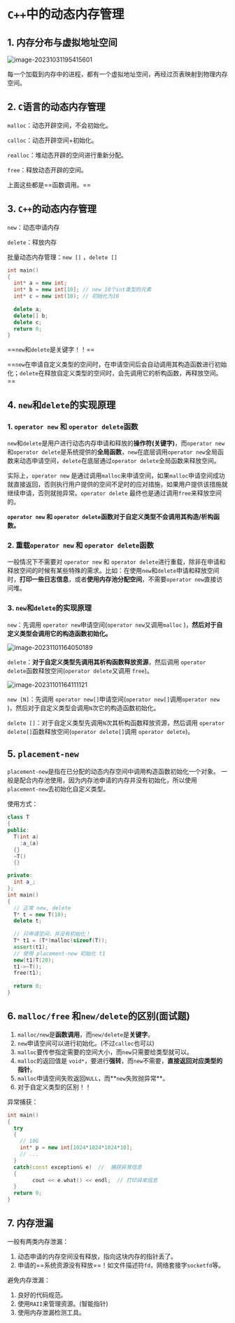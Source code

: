 # `C++`中的动态内存管理

## 1. 内存分布与虚拟地址空间

![image-20231031195415601](E:\Note\C++\C++中的动态内存管理.assets\image-20231031195415601.png)

每一个加载到内存中的进程，都有一个虚拟地址空间，再经过页表映射到物理内存空间。

## 2. `C`语言的动态内存管理

`malloc`：动态开辟空间，不会初始化。

`calloc`：动态开辟空间+初始化。

`realloc`：堆动态开辟的空间进行重新分配。

`free`：释放动态开辟的空间。

上面这些都是==函数调用。==

## 3. `C++`的动态内存管理

`new`：动态申请内存

`delete`：释放内存

批量动态内存管理：`new []` ，`delete []`

```C++
int main()
{
  int* a = new int;
  int* b = new int[10]; // new 10个int类型的元素
  int* c = new int(10); // 初始化为10
  
  delete a;
  delete[] b;
  delete c;
  return 0;
}
```

==`new`和`delete`是关键字！！==

==`new`在申请自定义类型的空间时，在申请空间后会自动调用其构造函数进行初始化；`delete`在释放自定义类型的空间时，会先调用它的析构函数，再释放空间。==

## 4. `new`和`delete`的实现原理

### 1. `operator new` 和 `operator delete`函数

`new`和`delete`是用户进行动态内存申请和释放的**操作符(关键字)**，而`operator new` 和`operator delete`是系统提供的**全局函数**，`new`在底层调用`operator new`全局函数来动态申请空间，`delete`在底层通过`operator delete`全局函数来释放空间。

实际上，`operator new` 是通过调用`malloc`来申请空间，如果`malloc`申请空间成功就直接返回，否则执行用户提供的空间不足时的应对措施，如果用户提供该措施就继续申请，否则就抛异常。`operator delete` 最终也是通过调用`free`来释放空间的。

**`operator new` 和 `operator delete`函数对于自定义类型不会调用其构造/析构函数。**

### 2. 重载`operator new` 和 `operator delete`函数

一般情况下不需要对 `operator new` 和 `operator delete`进行重载，除非在申请和释放空间的时候有某些特殊的需求。比如：在使用`new`和`delete`申请和释放空间时，**打印一些日志信息**，或者**使用内存池分配空间**，不需要`operator new`直接访问堆。

### 3. `new`和`delete`的实现原理

`new`：先调用 `operator new`申请空间(`operator new`又调用`malloc` )，**然后对于自定义类型会调用它的构造函数初始化。**

![image-20231101164050189](E:\Note\C++\C++中的动态内存管理.assets\image-20231101164050189.png)

`delete`：**对于自定义类型先调用其析构函数释放资源**，然后调用 `operator delete`函数释放空间(`operator delete`又调用 `free`)。

![image-20231101164111121](E:\Note\C++\C++中的动态内存管理.assets\image-20231101164111121.png)

`new [N]`：先调用 `operator new[]`申请空间(`operator new[]`调用`operator new` )，然后对于自定义类型会调用`N`次它的构造函数初始化。

`delete []`：对于自定义类型先调用`N`次其析构函数释放资源，然后调用 `operator delete[]`函数释放空间(`operator delete[]`调用 `operator delete`)。

## 5. `placement-new`

`placement-new`是指在已分配的动态内存空间中调用构造函数初始化一个对象。  一般是配合内存池使用，因为内存池申请的内存并没有初始化，所以使用`placement-new`去初始化自定义类型。

使用方式：

```C++
class T
{
public:
  T(int a)
    :a_(a)
  {}
  ~T()
  {}

private:
  int a_;
};
int main()
{
  // 正常 new, delete
  T* t = new T(10);
  delete t;
  
  // 只申请空间，并没有初始化！
  T* t1 = (T*)malloc(sizeof(T));
  assert(t1);
  // 使用 placement-new 初始化 t1
  new(t1)T(20);
  t1->~T();
  free(t1);
  
  return 0;
}
```

## 6. `malloc/free` 和`new/delete`的区别(面试题)

1. `malloc/new`是**函数调用**，而`new/delete`是**关键字**。
2. `new`申请空间可以进行初始化。(不过`calloc`也可以)
3. `malloc`要传参指定需要的空间大小，而`new`只需要给类型就可以。
4. `malloc`的返回值是 `void*`，要进行**强转**，而`new`不需要，**直接返回对应类型的指针**。
5. `malloc`申请空间失败返回`NULL`，而**`new`失败抛异常**。
6. 对于自定义类型的区别！！

异常捕获：

```C++
int main()
{
  try
  {
    // 10G
    int* p = new int[1024*1024*1024*10];
    // ...
  }
  catch(const exception& e)  //  捕获异常信息
  {
		cout << e.what() << endl;  // 打印异常信息
  }
  return 0;
}
```

## 7. 内存泄漏

一般有两类内存泄漏：

1. 动态申请的内存空间没有释放，指向这块内存的指针丢了。
2. 申请的==系统资源没有释放==！如文件描述符`fd`，网络套接字`socketfd`等。

避免内存泄漏：

1. 良好的代码规范。
2. 使用`RAII`来管理资源。(智能指针)
3. 使用内存泄漏检测工具。

